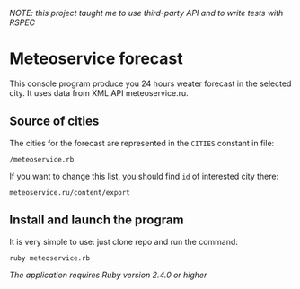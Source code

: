 *NOTE: this project taught me to use third-party API and to write tests with RSPEC*

# Meteoservice forecast

This console program produce you 24 hours weater forecast in the selected city.
It uses data from XML API meteoservice.ru.

## Source of cities

The cities for the forecast are represented in the `CITIES` constant in file:

```
/meteoservice.rb
```

If you want to change this list, you should find `id` of interested city there:

```
meteoservice.ru/content/export
```

## Install and launch the program

It is very simple to use: just clone repo and run the command:

```
ruby meteoservice.rb
```

*The application requires Ruby version 2.4.0 or higher*
